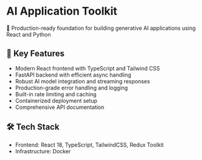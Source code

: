 # AI Application Toolkit

🚀 Production-ready foundation for building generative AI applications using React and Python

## 🎯 Key Features
- Modern React frontend with TypeScript and Tailwind CSS
- FastAPI backend with efficient async handling
- Robust AI model integration and streaming responses
- Production-grade error handling and logging
- Built-in rate limiting and caching
- Containerized deployment setup
- Comprehensive API documentation

## 🛠️ Tech Stack
- Frontend: React 18, TypeScript, TailwindCSS, Redux Toolkit
- Infrastructure: Docker


